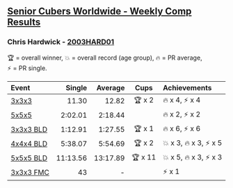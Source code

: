 <style>table {white-space: nowrap;}</style>

## [Senior Cubers Worldwide - Weekly Comp Results](/scw-comp/results/)
### Chris Hardwick - [2003HARD01](https://www.worldcubeassociation.org/persons/2003HARD01)

<span style="white-space: nowrap;">🏆 = overall winner</span>, <span style="white-space: nowrap;">💥 = overall record (age group)</span>, <span style="white-space: nowrap;">🔥 = PR average</span>, <span style="white-space: nowrap;">⚡ = PR single</span>.

| Event | Single | Average | Cups | Achievements|
| :-- | --: | --: | :--: | :-- |
| [3x3x3](333.md) | 11.30 | 12.82 | 🏆 x 2 | 🔥 x 4, ⚡ x 4 |
| [5x5x5](555.md) | 2:02.01 | 2:18.44 |  | 🔥 x 2, ⚡ x 2 |
| [3x3x3 BLD](333bf.md) | 1:12.91 | 1:27.55 | 🏆 x 1 | 🔥 x 6, ⚡ x 6 |
| [4x4x4 BLD](444bf.md) | 5:38.07 | 5:54.69 | 🏆 x 2 | 💥 x 3, 🔥 x 3, ⚡ x 5 |
| [5x5x5 BLD](555bf.md) | 11:13.56 | 13:17.89 | 🏆 x 11 | 💥 x 5, 🔥 x 3, ⚡ x 3 |
| [3x3x3 FMC](333fm.md) | 43 | - |  | ⚡ x 1 |

<!-- Global site tag (gtag.js) - Google Analytics -->
<script async src="https://www.googletagmanager.com/gtag/js?id=UA-86348435-3"></script>
<script>window.dataLayer = window.dataLayer || []; function gtag() {dataLayer.push(arguments);} gtag('js', new Date()); gtag('config', 'UA-86348435-3');</script>
